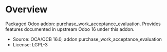 # Overview

Packaged Odoo addon: purchase_work_acceptance_evaluation. Provides features documented in upstream Odoo 16 under this addon.

- Source: OCA/OCB 16.0, addon purchase_work_acceptance_evaluation
- License: LGPL-3
